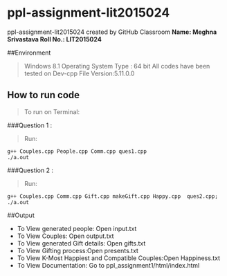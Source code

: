 # ppl-assignment-lit2015024

ppl-assignment-lit2015024 created by GitHub Classroom
**Name: Meghna Srivastava
Roll No.: LIT2015024**

##Environment
> Windows 8.1 Operating System Type : 64 bit
>All codes have been tested on Dev-cpp File Version:5.11.0.0


## How to run code

>To run on Terminal: 

###Question 1 : 
> Run:
```
g++ Couples.cpp People.cpp Comm.cpp ques1.cpp 
./a.out
```

###Question 2 :
> Run:
```
g++ Couples.cpp Comm.cpp Gift.cpp makeGift.cpp Happy.cpp  ques2.cpp;
./a.out
```

##Output

* To View generated people: Open input.txt
* To View Couples: Open output.txt
* To View generated Gift details: Open gifts.txt
* To View Gifting process:Open presents.txt
* To View K-Most Happiest and Compatible Couples:Open Happiness.txt 
* To View Documentation: Go to ppl_assignment1/html/index.html
